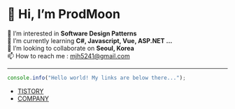 # 👋 Hi, I’m **ProdMoon**   
👀 I’m interested in **Software Design Patterns**   
🌱 I’m currently learning **C#, Javascript, Vue, ASP.NET ...**   
💞️ I’m looking to collaborate on **Seoul, Korea**   
📫 How to reach me : mjh5241@gmail.com   
***
```javascript
console.info("Hello world! My links are below there...");
```
- [TISTORY](https://prodyou.tistory.com)
- [COMPANY](https://event-us.kr)

<!---
prodMoon/prodMoon is a ✨ special ✨ repository because its `README.md` (this file) appears on your GitHub profile.
You can click the Preview link to take a look at your changes.
--->
